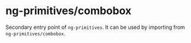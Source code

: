# ng-primitives/combobox

Secondary entry point of `ng-primitives`. It can be used by importing from `ng-primitives/combobox`.
